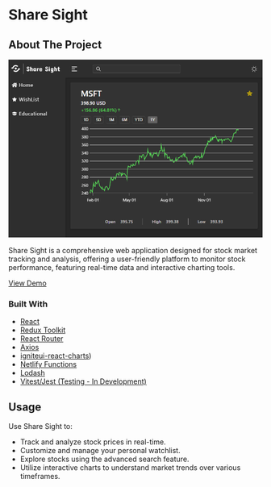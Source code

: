 # Share Sight

## About The Project


<img src="https://github.com/Agnijus/Stock-Web-App/blob/main/share-sight.PNG" alt="Share Sight Screen Shot" width="600"/>


Share Sight is a comprehensive web application designed for stock market tracking and analysis, offering a user-friendly platform to monitor stock performance, featuring real-time data and interactive charting tools.

[View Demo](https://stock-web-app.netlify.app/)


### Built With

* [React](https://reactjs.org/)
* [Redux Toolkit](https://redux-toolkit.js.org/)
* [React Router](https://reactrouter.com/)
* [Axios](https://axios-http.com/)
* [igniteui-react-charts](https://www.infragistics.com/products/ignite-ui-react/react/components/general-getting-started))
* [Netlify Functions](https://www.netlify.com/products/functions/)
* [Lodash](https://lodash.com/)
* [Vitest/Jest (Testing - In Development)](https://vitest.dev/)

## Usage

Use Share Sight to:
* Track and analyze stock prices in real-time.
* Customize and manage your personal watchlist.
* Explore stocks using the advanced search feature.
* Utilize interactive charts to understand market trends over various timeframes.


